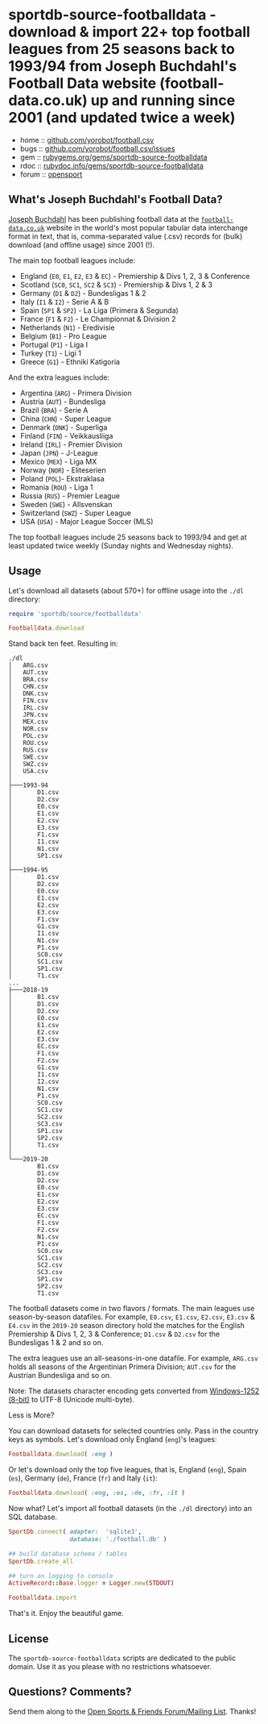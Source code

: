 # sportdb-source-footballdata - download & import 22+ top football leagues from 25 seasons back to 1993/94 from Joseph Buchdahl's Football Data website (football-data.co.uk) up and running since 2001 (and updated twice a week)


* home  :: [github.com/yorobot/football.csv](https://github.com/yorobot/football.csv)
* bugs  :: [github.com/yorobot/football.csv/issues](https://github.com/yorobot/football.csv/issues)
* gem   :: [rubygems.org/gems/sportdb-source-footballdata](https://rubygems.org/gems/sportdb-source-footballdata)
* rdoc  :: [rubydoc.info/gems/sportdb-source-footballdata](http://rubydoc.info/gems/sportdb-source-footballdata)
* forum :: [opensport](http://groups.google.com/group/opensport)


## What's Joseph Buchdahl's Football Data?

[Joseph Buchdahl](https://twitter.com/12Xpert) has been publishing football data
at the [`football-data.co.uk`](https://www.football-data.co.uk/data.php) website
in the world's most popular tabular data interchange format in text, that is,
comma-separated value (.csv) records for (bulk) download (and offline usage) since 2001 (!).

The main top football leagues include:

- England (`E0`, `E1`, `E2`, `E3` & `EC`) - Premiership & Divs 1, 2, 3 & Conference
- Scotland  (`SC0`, `SC1`, `SC2` & `SC3`) - Premiership & Divs 1, 2 & 3
- Germany (`D1` & `D2`) - Bundesligas 1 & 2
- Italy (`I1` & `I2`) - Serie A & B
- Spain (`SP1` & `SP2`) - La Liga (Primera & Segunda)
- France (`F1` & `F2`) -  Le Championnat & Division 2
- Netherlands (`N1`) - Eredivisie
- Belgium (`B1`) - Pro League
- Portugal (`P1`) - Liga I
- Turkey (`T1`) - Ligi 1
- Greece (`G1`) -  Ethniki Katigoria

And the extra leagues include:

- Argentina (`ARG`) - Primera Division
- Austria (`AUT`) -  Bundesliga
- Brazil (`BRA`) -  Serie A
- China (`CHN`) - Super League
- Denmark (`DNK`) -  Superliga
- Finland (`FIN`) -  Veikkausliiga
- Ireland (`IRL`) - Premier Division
- Japan (`JPN`) -  J-League
- Mexico (`MEX`) -  Liga MX
- Norway (`NOR`) -  Eliteserien
- Poland (`POL`)-  Ekstraklasa
- Romania (`ROU`) -  Liga 1
- Russia (`RUS`) - Premier League
- Sweden (`SWE`) -   Allsvenskan
- Switzerland (`SWZ`) -  Super League
- USA (`USA`) -  Major League Soccer (MLS)


The top football leagues include 25 seasons back to 1993/94
and get at least updated twice weekly
(Sunday nights and Wednesday nights).

## Usage

Let's download all datasets (about 570+) for offline usage into the `./dl` directory:

``` ruby
require 'sportdb/source/footballdata'

Footballdata.download
```

Stand back ten feet. Resulting in:

```
./dl
│   ARG.csv
│   AUT.csv
│   BRA.csv
│   CHN.csv
│   DNK.csv
│   FIN.csv
│   IRL.csv
│   JPN.csv
│   MEX.csv
│   NOR.csv
│   POL.csv
│   ROU.csv
│   RUS.csv
│   SWE.csv
│   SWZ.csv
│   USA.csv
│
├───1993-94
│       D1.csv
│       D2.csv
│       E0.csv
│       E1.csv
│       E2.csv
│       E3.csv
│       F1.csv
│       I1.csv
│       N1.csv
│       SP1.csv
│
├───1994-95
│       D1.csv
│       D2.csv
│       E0.csv
│       E1.csv
│       E2.csv
│       E3.csv
│       F1.csv
│       G1.csv
│       I1.csv
│       N1.csv
│       P1.csv
│       SC0.csv
│       SC1.csv
│       SP1.csv
│       T1.csv
...
├───2018-19
│       B1.csv
│       D1.csv
│       D2.csv
│       E0.csv
│       E1.csv
│       E2.csv
│       E3.csv
│       EC.csv
│       F1.csv
│       F2.csv
│       G1.csv
│       I1.csv
│       I2.csv
│       N1.csv
│       P1.csv
│       SC0.csv
│       SC1.csv
│       SC2.csv
│       SC3.csv
│       SP1.csv
│       SP2.csv
│       T1.csv
│
└───2019-20
        B1.csv
        D1.csv
        D2.csv
        E0.csv
        E1.csv
        E2.csv
        E3.csv
        EC.csv
        F1.csv
        F2.csv
        N1.csv
        P1.csv
        SC0.csv
        SC1.csv
        SC2.csv
        SC3.csv
        SP1.csv
        SP2.csv
        T1.csv
```

The football datasets come in two flavors / formats.
The main leagues use season-by-season datafiles.
For example, `E0.csv`, `E1.csv`, `E2.csv`, `E3.csv` & `E4.csv` in the `2019-20`
season directory hold the matches for the English Premiership & Divs 1, 2, 3 & Conference;
`D1.csv` & `D2.csv` for the Bundesligas 1 & 2 and so on.

The extra leagues use an all-seasons-in-one datafile.
For example, `ARG.csv`
holds all seasons of the Argentinian Primera Division;
`AUT.csv` for the Austrian Bundesliga and so on.


Note: The datasets character encoding gets converted from
[Windows-1252 (8-bit)](https://en.wikipedia.org/wiki/Windows-1252) to UTF-8 (Unicode multi-byte).


Less is More?

You can download datasets for selected countries only. Pass in
the country keys as symbols. Let's download only England (`eng`)'s leagues:

``` ruby
Footballdata.download( :eng )
```

Or let's download only the top five leagues, that is,
England (`eng`), Spain (`es`), Germany (`de`), France (`fr`)
and Italy (`it`):

``` ruby
Footballdata.download( :eng, :es, :de, :fr, :it )
```

Now what? Let's import all football datasets (in the `./dl` directory)
into an SQL database.


``` ruby
SportDb.connect( adapter:  'sqlite3',
                 database: './football.db' )

## build database schema / tables
SportDb.create_all

## turn on logging to console
ActiveRecord::Base.logger = Logger.new(STDOUT)

Footballdata.import
```

That's it. Enjoy the beautiful game.




## License

The `sportdb-source-footballdata` scripts are dedicated to the public domain.
Use it as you please with no restrictions whatsoever.


## Questions? Comments?

Send them along to the
[Open Sports & Friends Forum/Mailing List](http://groups.google.com/group/opensport).
Thanks!
